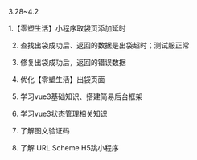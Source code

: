 3.28~4.2

1.【零塑生活】小程序取袋页添加延时

2. 查找出袋成功后、返回的数据是出袋超时；测试服正常
 
4. 修复出袋成功后，返回的错误数据

5. 优化【零塑生活】出袋页面
 
7. 学习vue3基础知识、搭建简易后台框架
   
8. 学习vue3状态管理相关知识
    
9. 了解图文验证码
    
10. 了解 URL Scheme H5跳小程序